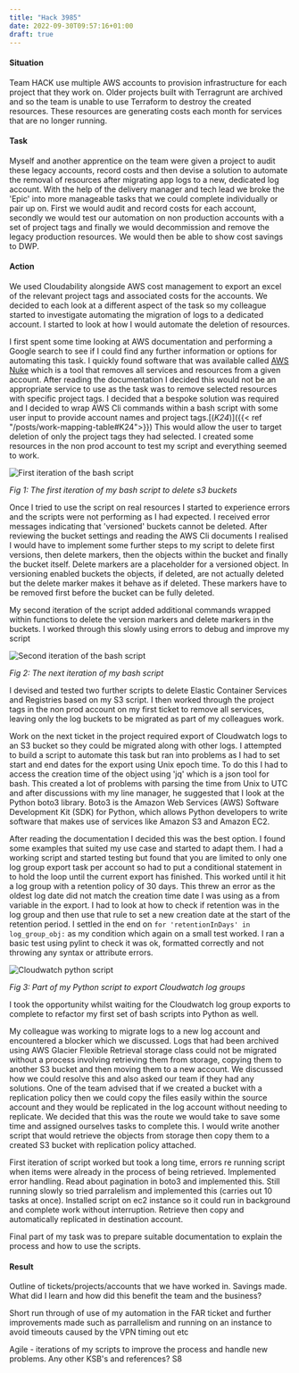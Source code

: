 ```yaml
---
title: "Hack 3985"
date: 2022-09-30T09:57:16+01:00
draft: true
---
```


#### Situation

Team HACK use multiple AWS accounts to provision infrastructure for each project that they work on. Older projects built with Terragrunt are archived and so the team is unable to use Terraform to destroy the created resources. These resources are generating costs each month for services that are no longer running.

#### Task

Myself and another apprentice on the team were given a project to audit these legacy accounts, record costs and then devise a solution to automate the removal of resources after migrating app logs to a new, dedicated log account. With the help of the delivery manager and tech lead we broke the 'Epic' into more manageable tasks that we could complete individually or pair up on. First we would audit and record costs for each account, secondly we would test our automation on non production accounts with a set of project tags and finally we would decommission and remove the legacy production resources. We would then be able to show cost savings to DWP.

#### Action

We used Cloudability alongside AWS cost management to export an excel of the relevant project tags and associated costs for the accounts.
We decided to each look at a different aspect of the task so my colleague started to investigate automating the migration of logs to a dedicated account. I started to look at how I would automate the deletion of resources.

I first spent some time looking at AWS documentation and performing a Google search to see if I could find any further information or options for automating this task. I quickly found software that was available called [AWS Nuke](https://github.com/rebuy-de/aws-nuke) which is a tool that removes all services and resources from a given account. After reading the documentation I decided this would not be an appropriate service to use as the task was to remove selected resources with specific project tags. I decided that a bespoke solution was required and I decided to wrap AWS Cli commands within a bash script with some user input to provide account names and project tags.[(*K24*)]({{< ref "/posts/work-mapping-table#K24">}}) This would allow the user to target deletion of only the project tags they had selected. I created some resources in the non prod account to test my script and everything seemed to work.

![First iteration of the bash script](bash1.svg)

*Fig 1: The first iteration of my bash script to delete s3 buckets*

Once I tried to use the script on real resources I started to experience errors and the scripts were not performing as I had expected. I received error messages indicating that 'versioned' buckets cannot be deleted. After reviewing the bucket settings and reading the AWS Cli documents I realised I would have to implement some further steps to my script to delete first versions, then delete markers, then the objects within the bucket and finally the bucket itself. Delete markers are a placeholder for a versioned object. In versioning enabled buckets the objects, if deleted, are not actually deleted but the delete marker makes it behave as if deleted. These markers have to be removed first before the bucket can be fully deleted.

My second iteration of the script added additional commands wrapped within functions to delete the version markers and delete markers in the buckets. I worked through this slowly using errors to debug and improve my script

![Second iteration of the bash script](bash2.svg)

*Fig 2: The next iteration of my bash script*

I devised and tested two further scripts to delete Elastic Container Services and Registries based on my S3 script. I then worked through the project tags in the non prod account on my first ticket to remove all services, leaving only the log buckets to be migrated as part of my colleagues work.

Work on the next ticket in the project required export of Cloudwatch logs to an S3 bucket so they could be migrated along with other logs. I attempted to build a script to automate this task but ran into problems as I had to set start and end dates for the export using Unix epoch time. To do this I had to access the creation time of the object using 'jq' which is a json tool for bash. This created a lot of problems with parsing the time from Unix to UTC and after discussions with my line manager, he suggested that I look at the Python boto3 library. Boto3 is the Amazon Web Services (AWS) Software Development Kit (SDK) for Python, which allows Python developers to write software that makes use of services like Amazon S3 and Amazon EC2.

After reading the documentation I decided this was the best option. I found some examples that suited my use case and started to adapt them. I had a working script and started testing but found that you are limited to only one log group export task per account so had to put a conditional statement in to hold the loop until the current export has finished. This worked until it hit a log group with a retention policy of 30 days. This threw an error as the oldest log date did not match the creation time date I was using as a from variable in the export. I had to look at how to check if retention was in the log group and then use that rule to set a new creation date at the start of the retention period. I settled in the end on
`for 'retentionInDays' in log_group_obj:` as my condition which again on a small test worked. I ran a basic test using pylint to check it was ok, formatted correctly and not throwing any syntax or attribute errors.

![Cloudwatch python script](cloudwatch.png)

*Fig 3: Part of my Python script to export Cloudwatch log groups*

I took the opportunity whilst waiting for the Cloudwatch log group exports to complete to refactor my first set of bash scripts into Python as well.

My colleague was working to migrate logs to a new log account and encountered a blocker which we discussed. Logs that had been archived using AWS Glacier Flexible Retrieval storage class could not be migrated without a process involving retrieving them from storage, copying them to another S3 bucket and then moving them to a new account. We discussed how we could resolve this and also asked our team if they had any solutions. One of the team advised that if we created a bucket with a replication policy then we could copy the files easily within the source account and they would be replicated in the log account without needing to replicate. We decided that this was the route we would take to save some time and assigned ourselves tasks to complete this. I would write another script that would retrieve the objects from storage then copy them to a created S3 bucket with replication policy attached.

First iteration of script worked but took a long time, errors re running script when items were already in the process of being retrieved. Implemented error handling. Read about pagination in boto3 and implemented this. Still running slowly so tried parralelism and implemented this (carries out 10 tasks at once). Installed script on ec2 instance so it could run in background and complete work without interruption. Retrieve then copy and automatically replicated in destination account.

Final part of my task was to prepare suitable documentation to explain the process and how to use the scripts.

#### Result

Outline of tickets/projects/accounts that we have worked in. Savings made.
What did I learn and how did this benefit the team and the business?

Short run through of use of my automation in the FAR ticket and further improvements made such as parrallelism and running on an instance to avoid timeouts caused by the VPN timing out etc

Agile - iterations of my scripts to improve the process and handle new problems.
Any other KSB's and references? S8

